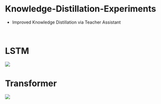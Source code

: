 # Knowledge-Distillation-Experiments

- Improved Knowledge Distillation via Teacher Assistant
<br>

# LSTM <br>
<img src = "https://user-images.githubusercontent.com/55969260/113986832-a966e880-9888-11eb-826a-cf70b85ad685.png">
<br>

# Transformer <br>
<img src = "https://user-images.githubusercontent.com/55969260/114114777-82f28d00-991c-11eb-8d6f-4c285e483be4.png"> <br>
